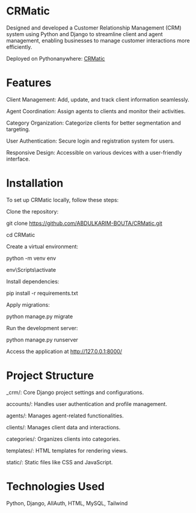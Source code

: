 # CRMatic

Designed and developed a Customer Relationship Management (CRM) system using Python and Django to streamline client and agent management, enabling businesses to manage customer interactions more efficiently.

Deployed on Pythonanywhere: [CRMatic](https://thenamelessone.pythonanywhere.com/)

# Features

Client Management: Add, update, and track client information seamlessly.

Agent Coordination: Assign agents to clients and monitor their activities.

Category Organization: Categorize clients for better segmentation and targeting.

User Authentication: Secure login and registration system for users.

Responsive Design: Accessible on various devices with a user-friendly interface.


# Installation

To set up CRMatic locally, follow these steps:

Clone the repository:

git clone https://github.com/ABDULKARIM-BOUTA/CRMatic.git

cd CRMatic


Create a virtual environment:

python -m venv env

env\Scripts\activate


Install dependencies:

pip install -r requirements.txt


Apply migrations:

python manage.py migrate


Run the development server:

python manage.py runserver


Access the application at http://127.0.0.1:8000/


# Project Structure

  _crm/: Core Django project settings and configurations.

  accounts/: Handles user authentication and profile management.

  agents/: Manages agent-related functionalities.

  clients/: Manages client data and interactions.

  categories/: Organizes clients into categories.

  templates/: HTML templates for rendering views.

  static/: Static files like CSS and JavaScript.


# Technologies Used

Python, Django, AllAuth, HTML, MySQL, Tailwind

